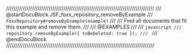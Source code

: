 ////////////////////////////////////////////////////////////////////////////////
/// @startDocuBlock JSF_foxx_repository_removeByExample
/// `FoxxRepository#removeByExample(example)`
///
/// Find all documents that fit this example and remove them.
///
/// @EXAMPLES
///
/// ```javascript
/// repository.removeByExample({ toBeDeleted: true });
/// ```
/// @endDocuBlock
////////////////////////////////////////////////////////////////////////////////